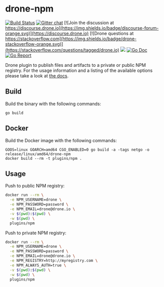 # drone-npm

[![Build Status](http://cloud.drone.io/api/badges/drone-plugins/drone-npm/status.svg)](http://cloud.drone.io/drone-plugins/drone-npm)
[![Gitter chat](https://badges.gitter.im/drone/drone.png)](https://gitter.im/drone/drone)
[![Join the discussion at https://discourse.drone.io](https://img.shields.io/badge/discourse-forum-orange.svg)](https://discourse.drone.io)
[![Drone questions at https://stackoverflow.com](https://img.shields.io/badge/drone-stackoverflow-orange.svg)](https://stackoverflow.com/questions/tagged/drone.io)
[![](https://images.microbadger.com/badges/image/plugins/npm.svg)](https://microbadger.com/images/plugins/npm "Get your own image badge on microbadger.com")
[![Go Doc](https://godoc.org/github.com/drone-plugins/drone-npm?status.svg)](http://godoc.org/github.com/drone-plugins/drone-npm)
[![Go Report](https://goreportcard.com/badge/github.com/drone-plugins/drone-npm)](https://goreportcard.com/report/github.com/drone-plugins/drone-npm)

Drone plugin to publish files and artifacts to a private or public NPM registry. For the usage information and a listing of the available options please take a look at [the docs](http://plugins.drone.io/drone-plugins/drone-npm/).

## Build

Build the binary with the following commands:

```
go build
```

## Docker

Build the Docker image with the following commands:

```
GOOS=linux GOARCH=amd64 CGO_ENABLED=0 go build -a -tags netgo -o release/linux/amd64/drone-npm
docker build --rm -t plugins/npm .
```

## Usage

Push to public NPM registry:

```sh
docker run --rm \
  -e NPM_USERNAME=drone \
  -e NPM_PASSWORD=password \
  -e NPM_EMAIL=drone@drone.io \
  -v $(pwd):$(pwd) \
  -w $(pwd) \
  plugins/npm
```

Push to private NPM registry:

```sh
docker run --rm \
  -e NPM_USERNAME=drone \
  -e NPM_PASSWORD=password \
  -e NPM_EMAIL=drone@drone.io \
  -e NPM_REGISTRY=http://myregistry.com \
  -e NPM_ALWAYS_AUTH=true \
  -v $(pwd):$(pwd) \
  -w $(pwd) \
  plugins/npm
```
